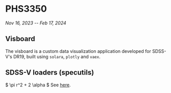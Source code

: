 # PHS3350
*Nov 16, 2023 -- Feb 17, 2024*

## Visboard

The visboard is a custom data visualization application developed for SDSS-V's DR19, built using `solara`, `plotly` and `vaex`.

## SDSS-V loaders (specutils)
$ \pi r^2 + 2 \alpha $
See [here](https://www.github.com/astropy/specutils/pull/1107).
